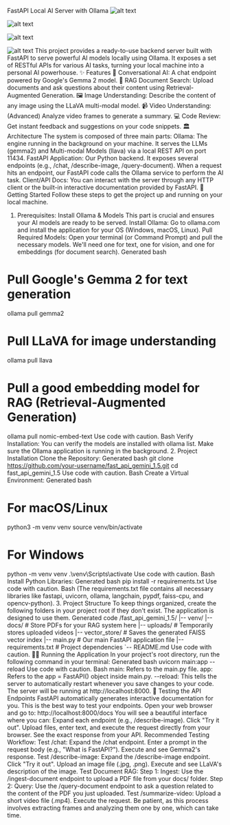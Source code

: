FastAPI Local AI Server with Ollama
![alt text](https://img.shields.io/badge/Python-3.9+-blue.svg)

![alt text](https://img.shields.io/badge/FastAPI-0.110.0-green.svg)

![alt text](https://img.shields.io/badge/Ollama-ready-lightgrey.svg)

![alt text](https://img.shields.io/badge/License-MIT-yellow.svg)
This project provides a ready-to-use backend server built with FastAPI to serve powerful AI models locally using Ollama. It exposes a set of RESTful APIs for various AI tasks, turning your local machine into a personal AI powerhouse.
✨ Features
💬 Conversational AI: A chat endpoint powered by Google's Gemma 2 model.
📝 RAG Document Search: Upload documents and ask questions about their content using Retrieval-Augmented Generation.
🖼️ Image Understanding: Describe the content of any image using the LLaVA multi-modal model.
📹 Video Understanding: (Advanced) Analyze video frames to generate a summary.
💻 Code Review: Get instant feedback and suggestions on your code snippets.
🏛️ Architecture
The system is composed of three main parts:
Ollama: The engine running in the background on your machine. It serves the LLMs (gemma2) and Multi-modal Models (llava) via a local REST API on port 11434.
FastAPI Application: Our Python backend. It exposes several endpoints (e.g., /chat, /describe-image, /query-document). When a request hits an endpoint, our FastAPI code calls the Ollama service to perform the AI task.
Client/API Docs: You can interact with the server through any HTTP client or the built-in interactive documentation provided by FastAPI.
🚀 Getting Started
Follow these steps to get the project up and running on your local machine.
1. Prerequisites: Install Ollama & Models
This part is crucial and ensures your AI models are ready to be served.
Install Ollama: Go to ollama.com and install the application for your OS (Windows, macOS, Linux).
Pull Required Models: Open your terminal (or Command Prompt) and pull the necessary models. We'll need one for text, one for vision, and one for embeddings (for document search).
Generated bash
# Pull Google's Gemma 2 for text generation
ollama pull gemma2

# Pull LLaVA for image understanding
ollama pull llava

# Pull a good embedding model for RAG (Retrieval-Augmented Generation)
ollama pull nomic-embed-text
Use code with caution.
Bash
Verify Installation: You can verify the models are installed with ollama list. Make sure the Ollama application is running in the background.
2. Project Installation
Clone the Repository:
Generated bash
git clone https://github.com/your-username/fast_api_gemini_1.5.git
cd fast_api_gemini_1.5
Use code with caution.
Bash
Create a Virtual Environment:
Generated bash
# For macOS/Linux
python3 -m venv venv
source venv/bin/activate

# For Windows
python -m venv venv
.\venv\Scripts\activate
Use code with caution.
Bash
Install Python Libraries:
Generated bash
pip install -r requirements.txt
Use code with caution.
Bash
(The requirements.txt file contains all necessary libraries like fastapi, uvicorn, ollama, langchain, pypdf, faiss-cpu, and opencv-python).
3. Project Structure
To keep things organized, create the following folders in your project root if they don't exist. The application is designed to use them.
Generated code
/fast_api_gemini_1.5/
|-- venv/
|-- docs/             # Store PDFs for your RAG system here
|-- uploads/          # Temporarily stores uploaded videos
|-- vector_store/     # Saves the generated FAISS vector index
|-- main.py           # Our main FastAPI application file
|-- requirements.txt  # Project dependencies
`-- README.md
Use code with caution.
🏃‍♀️ Running the Application
In your project's root directory, run the following command in your terminal:
Generated bash
uvicorn main:app --reload
Use code with caution.
Bash
main: Refers to the main.py file.
app: Refers to the app = FastAPI() object inside main.py.
--reload: This tells the server to automatically restart whenever you save changes to your code.
The server will be running at http://localhost:8000.
🧪 Testing the API Endpoints
FastAPI automatically generates interactive documentation for you. This is the best way to test your endpoints.
Open your web browser and go to: http://localhost:8000/docs
You will see a beautiful interface where you can:
Expand each endpoint (e.g., /describe-image).
Click "Try it out".
Upload files, enter text, and execute the request directly from your browser.
See the exact response from your API.
Recommended Testing Workflow:
Test /chat:
Expand the /chat endpoint.
Enter a prompt in the request body (e.g., "What is FastAPI?").
Execute and see Gemma2's response.
Test /describe-image:
Expand the /describe-image endpoint.
Click "Try it out".
Upload an image file (.jpg, .png).
Execute and see LLaVA's description of the image.
Test Document RAG:
Step 1: Ingest: Use the /ingest-document endpoint to upload a PDF file from your docs/ folder.
Step 2: Query: Use the /query-document endpoint to ask a question related to the content of the PDF you just uploaded.
Test /summarize-video:
Upload a short video file (.mp4).
Execute the request. Be patient, as this process involves extracting frames and analyzing them one by one, which can take time.
